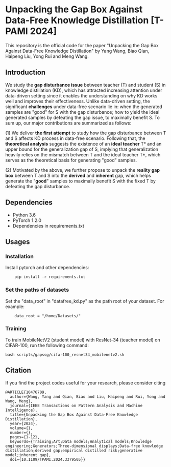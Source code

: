 # Unpacking the Gap Box Against Data-Free Knowledge Distillation [T-PAMI 2024]
This repository is the official code for the paper "Unpacking the Gap Box Against Data-Free Knowledge Distillation" by Yang Wang, Biao Qian, Haipeng Liu, Yong Rui and Meng Wang.

## Introduction
We study the **gap disturbance issue** between teacher (T) and student (S) in knowledge distillation (KD), which has attracted increasing attention under data-driven setting since it enables the understanding on why KD works well and improves their effectiveness. Unlike data-driven setting, the significant **challenges** under data-free scenario lie in: when the generated samples are "good" for S with the gap disturbance; how to yield the ideal generated samples by defeating the gap issue, to maximally benefit S. To sum up, our major contributions are summarized as follows:

(1) We deliver **the first attempt** to study how the gap disturbance between T and S affects KD process in data-free scenario. Following that, the **theoretical analysis** suggests the existence of an **ideal teacher** T* and an upper bound for the generalization gap of S, implying that generalization heavily relies on the mismatch between T and the ideal teacher T*, which serves as the theoretical basis for generating "good" samples.

(2) Motivated by the above, we further propose to unpack the **reality gap box** between T and S into the **derived** and **inherent** gap, which helps generate the "**good**" samples to maximally benefit S with the fixed T by defeating the gap disturbance.

## Dependencies

* Python 3.6
* PyTorch 1.2.0
* Dependencies in requirements.txt

## Usages

### Installation
Install pytorch and other dependencies:

        pip install -r requirements.txt


### Set the paths of datasets

Set the "data_root" in "datafree_kd.py" as the path root of your dataset. For example:

        data_root = "/home/Datasets/"


### Training

To train MobileNetV2 (student model) with ResNet-34 (teacher model) on CIFAR-100, run the following command:

    bash scripts/gapssg/cifar100_resnet34_mobilenetv2.sh


## Citation
If you find the project codes useful for your research, please consider citing
```
@ARTICLE{10476709,
  author={Wang, Yang and Qian, Biao and Liu, Haipeng and Rui, Yong and Wang, Meng},
  journal={IEEE Transactions on Pattern Analysis and Machine Intelligence}, 
  title={Unpacking the Gap Box Against Data-Free Knowledge Distillation}, 
  year={2024},
  volume={},
  number={},
  pages={1-12},
  keywords={Training;Art;Data models;Analytical models;Knowledge engineering;Generators;Three-dimensional displays;Data-free knowledge distillation;derived gap;empirical distilled risk;generative model;inherent gap},
  doi={10.1109/TPAMI.2024.3379505}}

```


